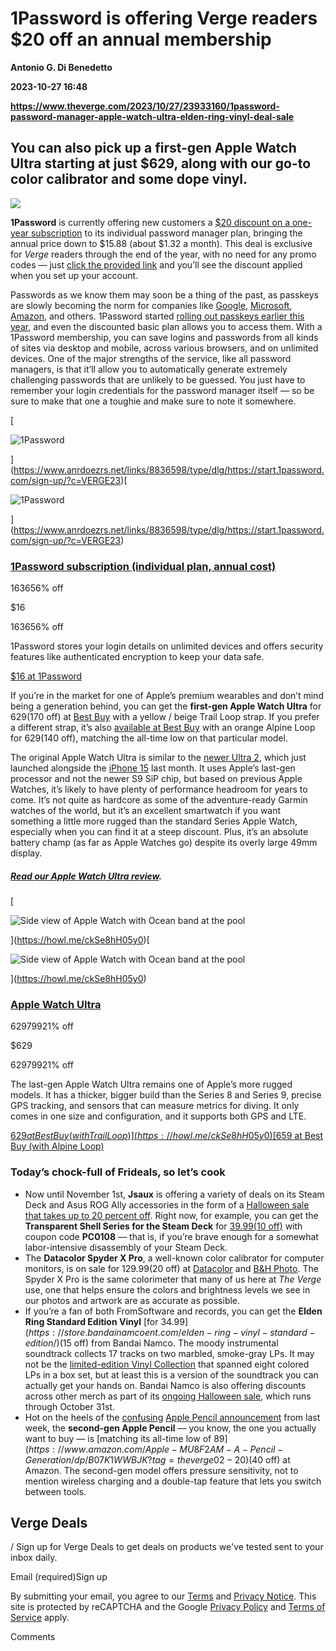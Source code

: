 # 1Password is offering Verge readers $20 off an annual membership
**Antonio G. Di Benedetto**

**2023-10-27 16:48**

**https://www.theverge.com/2023/10/27/23933160/1password-password-manager-apple-watch-ultra-elden-ring-vinyl-deal-sale**

You can also pick up a first-gen Apple Watch Ultra starting at just $629, along with our go-to color calibrator and some dope vinyl.
------------------------------------------------------------------------------------------------------------------------------------

![](https://cdn.vox-cdn.com/thumbor/5xhvnxUJno3ebat09EcIF8UXyZI=/0x0:2040x1360/1200x628/filters:focal(1020x680:1021x681)/cdn.vox-cdn.com/uploads/chorus_asset/file/25036092/1password_logo_wordmark.jpg)

**1Password** is currently offering new customers a [$20 discount on a one-year subscription](https://www.anrdoezrs.net/links/8836598/type/dlg/https://start.1password.com/sign-up/?c=VERGE23) to its individual password manager plan, bringing the annual price down to $15.88 (about $1.32 a month). This deal is exclusive for _Verge_ readers through the end of the year, with no need for any promo codes — just [click the provided link](https://www.anrdoezrs.net/links/8836598/type/dlg/https://start.1password.com/sign-up/?c=VERGE23) and you’ll see the discount applied when you set up your account.

Passwords as we know them may soon be a thing of the past, as passkeys are slowly becoming the norm for companies like [Google](https://www.theverge.com/2023/10/10/23910966/google-account-passkey-setup-prompt-default-passwordless-security), [Microsoft](https://www.theverge.com/2023/9/22/23885212/microsoft-windows-11-update-passkey-support-availability-date), [Amazon](https://www.theverge.com/2023/10/23/23928589/amazon-passkey-support-web-ios-shopping-mobile-app), and others. 1Password started [rolling out passkeys earlier this year](https://www.theverge.com/2023/5/16/23725223/1password-passkey-date-password-manager), and even the discounted basic plan allows you to access them. With a 1Password membership, you can save logins and passwords from all kinds of sites via desktop and mobile, across various browsers, and on unlimited devices. One of the major strengths of the service, like all password managers, is that it’ll allow you to automatically generate extremely challenging passwords that are unlikely to be guessed. You just have to remember your login credentials for the password manager itself — so be sure to make that one a toughie and make sure to note it somewhere.

[![1Password](data:image/gif;base64,R0lGODlhAQABAIAAAAAAAP///yH5BAEAAAAALAAAAAABAAEAAAIBRAA7)

![1Password](https://duet-cdn.vox-cdn.com/thumbor/0x0:2040x1360/2400x2400/filters:focal(1020x680:1021x681):format(webp)/cdn.vox-cdn.com/uploads/chorus_asset/file/22416765/Untitled.jpg)

](https://www.anrdoezrs.net/links/8836598/type/dlg/https://start.1password.com/sign-up/?c=VERGE23)[![1Password](data:image/gif;base64,R0lGODlhAQABAIAAAAAAAP///yH5BAEAAAAALAAAAAABAAEAAAIBRAA7)

![1Password](https://duet-cdn.vox-cdn.com/thumbor/0x0:2040x1360/2400x1600/filters:focal(1020x680:1021x681):format(webp)/cdn.vox-cdn.com/uploads/chorus_asset/file/22416765/Untitled.jpg)

](https://www.anrdoezrs.net/links/8836598/type/dlg/https://start.1password.com/sign-up/?c=VERGE23)

### [1Password subscription (individual plan, annual cost)](https://www.anrdoezrs.net/links/8836598/type/dlg/https://start.1password.com/sign-up/?c=VERGE23)

$16$3656% off

$16

$16$3656% off

1Password stores your login details on unlimited devices and offers security features like authenticated encryption to keep your data safe.

[$16 at 1Password](https://www.anrdoezrs.net/links/8836598/type/dlg/https://start.1password.com/sign-up/?c=VERGE23)

If you’re in the market for one of Apple’s premium wearables and don’t mind being a generation behind, you can get the **first-gen Apple Watch Ultra** for $629 ($170 off) at [Best Buy](https://howl.me/ckSe8hH05y0) with a yellow / beige Trail Loop strap. If you prefer a different strap, it’s also [available at Best Buy](https://howl.me/ckSzrFxOapA) with an orange Alpine Loop for $629 ($140 off), matching the all-time low on that particular model.

The original Apple Watch Ultra is similar to the [newer Ultra 2](https://www.theverge.com/23878981/apple-watch-series-9-ultra-2-review-double-tap-precision-finding-siri), which just launched alongside the [iPhone 15](https://www.theverge.com/23879726/apple-iphone-15-plus-review) last month. It uses Apple’s last-gen processor and not the newer S9 SiP chip, but based on previous Apple Watches, it’s likely to have plenty of performance headroom for years to come. It’s not quite as hardcore as some of the adventure-ready Garmin watches of the world, but it’s an excellent smartwatch if you want something a little more rugged than the standard Series Apple Watch, especially when you can find it at a steep discount. Plus, it’s an absolute battery champ (as far as Apple Watches go) despite its overly large 49mm display.

##### [Read our Apple Watch Ultra review](https://www.theverge.com/23363948/apple-watch-ultra-review-rugged-smartwatch-gps).

[![Side view of Apple Watch with Ocean band at the pool](data:image/gif;base64,R0lGODlhAQABAIAAAAAAAP///yH5BAEAAAAALAAAAAABAAEAAAIBRAA7)

![Side view of Apple Watch with Ocean band at the pool](https://duet-cdn.vox-cdn.com/thumbor/0x0:2040x1360/2400x2400/filters:focal(1020x680:1021x681):format(webp)/cdn.vox-cdn.com/uploads/chorus_asset/file/24037414/226274_APPLE_WATCH_ULTRA_PHO_akrales_0344.jpg)

](https://howl.me/ckSe8hH05y0)[![Side view of Apple Watch with Ocean band at the pool](data:image/gif;base64,R0lGODlhAQABAIAAAAAAAP///yH5BAEAAAAALAAAAAABAAEAAAIBRAA7)

![Side view of Apple Watch with Ocean band at the pool](https://duet-cdn.vox-cdn.com/thumbor/0x0:2040x1360/2400x1600/filters:focal(1020x680:1021x681):format(webp)/cdn.vox-cdn.com/uploads/chorus_asset/file/24037414/226274_APPLE_WATCH_ULTRA_PHO_akrales_0344.jpg)

](https://howl.me/ckSe8hH05y0)

### [Apple Watch Ultra](https://howl.me/ckSe8hH05y0)

$629$79921% off

$629

$629$79921% off

The last-gen Apple Watch Ultra remains one of Apple’s more rugged models. It has a thicker, bigger build than the Series 8 and Series 9, precise GPS tracking, and sensors that can measure metrics for diving. It only comes in one size and configuration, and it supports both GPS and LTE.

[$629 at Best Buy (with Trail Loop)](https://howl.me/ckSe8hH05y0)[$659 at Best Buy (with Alpine Loop)](https://howl.me/ckSzuKOZyNs)

### Today’s chock-full of Frideals, so let’s cook

*   Now until November 1st, **Jsaux** is offering a variety of deals on its Steam Deck and Asus ROG Ally accessories in the form of a [Halloween sale that takes up to 20 percent off](https://jsaux.com/pages/halloween-specials). Right now, for example, you can get the **Transparent Shell Series for the Steam Deck** for [$39.99 ($10 off)](https://jsaux.com/products/transparent-cover-series-for-steam-deck?variant=43973283184860) with coupon code **PC0108** — that is, if you’re brave enough for a somewhat labor-intensive disassembly of your Steam Deck.
*   The **Datacolor Spyder X Pro**, a well-known color calibrator for computer monitors, is on sale for $129.99 ($20 off) at [Datacolor](https://www.datacolor.com/spyder/products/spyder-x-pro/) and [B&H Photo](https://go.redirectingat.com/?xs=1&id=1025X1701640&url=https%3A%2F%2Fwww.bhphotovideo.com%2Fc%2Fproduct%2F1456247-REG%2Fdatacolor_sxp100_spyder_x_pro_colorimeter.html). The Spyder X Pro is the same colorimeter that many of us here at _The Verge_ use, one that helps ensure the colors and brightness levels we see in our photos and artwork are as accurate as possible.
*   If you’re a fan of both FromSoftware and records, you can get the **Elden Ring Standard Edition Vinyl** [for $34.99](https://store.bandainamcoent.com/elden-ring-vinyl-standard-edition/) ($15 off) from Bandai Namco. The moody instrumental soundtrack collects 17 tracks on two marbled, smoke-gray LPs. It may not be the [limited-edition Vinyl Collection](https://store.bandainamcoent.com/elden-ring-the-vinyl-collection/) that spanned eight colored LPs in a box set, but at least this is a version of the soundtrack you can actually get your hands on. Bandai Namco is also offering discounts across other merch as part of its [ongoing Halloween sale](https://store.bandainamcoent.com/promotions/halloween-sale/), which runs through October 31st.
*   Hot on the heels of the [confusing](https://www.theverge.com/2023/10/17/23920790/apple-pencil-usb-c-confusing-lineup-ipads) [Apple Pencil announcement](https://www.theverge.com/2023/10/17/23919994/apple-pencil-stylus-usb-c-price-updates) from last week, the **second-gen Apple Pencil** — you know, the one you actually want to buy — is [matching its all-time low of $89](https://www.amazon.com/Apple-MU8F2AM-A-Pencil-Generation/dp/B07K1WWBJK?tag=theverge02-20) ($40 off) at Amazon. The second-gen model offers pressure sensitivity, not to mention wireless charging and a double-tap feature that lets you switch between tools.

Verge Deals
-----------

/ Sign up for Verge Deals to get deals on products we've tested sent to your inbox daily.

Email (required)Sign up

By submitting your email, you agree to our [Terms](https://www.voxmedia.com/legal/terms-of-use) and [Privacy Notice](https://www.voxmedia.com/legal/privacy-notice). This site is protected by reCAPTCHA and the Google [Privacy Policy](https://policies.google.com/privacy) and [Terms of Service](https://policies.google.com/terms) apply.

Comments